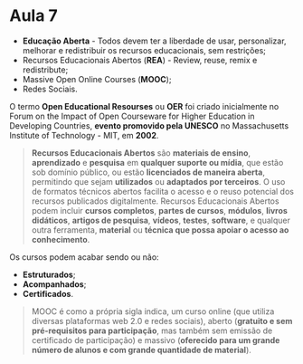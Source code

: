 # Aula 7

- **Educação Aberta** - Todos devem ter a liberdade de usar, personalizar, melhorar e redistribuir os recursos educacionais, sem restrições;
- Recursos Educacionais Abertos (**REA**) - Review, reuse, remix e redistribute;
- Massive Open Online Courses (**MOOC**);
- Redes Sociais.

O termo **Open Educational Resourses** ou **OER** foi criado inicialmente no Forum on the Impact of Open Courseware for Higher Education in Developing Countries, **evento promovido pela UNESCO** no Massachusetts Institute of Technology - MIT, em **2002**.

> **Recursos Educacionais Abertos** são **materiais de ensino**, **aprendizado** e **pesquisa** em **qualquer suporte ou mídia**, que estão sob domínio público, ou estão **licenciados de maneira aberta**, permitindo que sejam **utilizados** ou **adaptados por terceiros**. O uso de formatos técnicos abertos facilita o acesso e o reuso potencial dos recursos publicados digitalmente. Recursos Educacionais Abertos podem incluir **cursos completos**, **partes de cursos**, **módulos**, **livros didáticos**, **artigos de pesquisa**, **vídeos**, **testes**, **software**, e qualquer outra ferramenta, **material** ou **técnica que possa apoiar o acesso ao conhecimento**.

Os cursos podem acabar sendo ou não:

- **Estruturados**;
- **Acompanhados**;
- **Certificados**.

> MOOC é como a própria sigla indica, um curso online (que utiliza diversas plataformas web 2.0 e redes sociais), aberto (**gratuito e sem pré-requisitos para participação**, mas também sem emissão de certificado de participação) e massivo (**oferecido para um grande número de alunos e com grande quantidade de material**).

